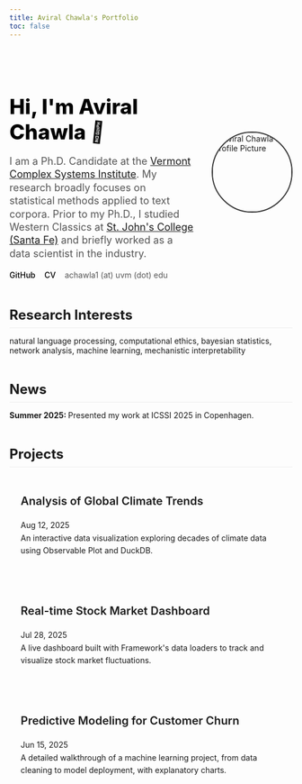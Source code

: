 ```yaml
---
title: Aviral Chawla's Portfolio
toc: false
---
```


<div class="hero">
  <div class="hero-text">
    <h1>Hi, I'm Aviral Chawla <span class="wave">👋</span></h1>
    <p class="tagline">
      I am a Ph.D. Candidate at the <a href='https://vermontcomplexsystems.org/'>Vermont Complex Systems Institute</a>. My research broadly focuses on statistical methods applied to text corpora. Prior to my Ph.D., I studied Western Classics at <a href="https://www.sjc.edu/">St. John's College (Santa Fe)</a> and briefly worked as a data scientist in the industry.
    </p>
    <div class="social-links">
      <a href="https://github.com/aviralchawla" target="_blank" rel="noopener noreferrer">GitHub</a>
      <a href="/data/CV-Chawla.pdf" target="_blank" rel="noopener noreferrer">CV</a>
      achawla1 (at) uvm (dot) edu
    </div>
  </div>
  <img src="/photos/profile.png" alt="Aviral Chawla's Profile Picture" class="profile-picture" onerror="this.onerror=null;this.src='https://placehold.co/140x140/333/FFF?text=AC';">
</div>

<h2>Research Interests</h2>
<div class="content">
    <p>natural language processing, computational ethics, bayesian statistics, network analysis, machine learning, mechanistic interpretability</p>
</div>

<h2>News</h2>
<div class="content">
<p><strong>Summer 2025: </strong> Presented my work at ICSSI 2025 in Copenhagen.</p>
</div>

<h2>Projects</h2>
<div class="post-list">
  <div class="card post-item">
    <a href="/projects/project-one">
      <h3>Analysis of Global Climate Trends</h3>
      <p class="date">Aug 12, 2025</p>
      <p>An interactive data visualization exploring decades of climate data using Observable Plot and DuckDB.</p>
    </a>
  </div>
  <div class="card post-item">
    <a href="/projects/project-two">
      <h3>Real-time Stock Market Dashboard</h3>
      <p class="date">Jul 28, 2025</p>
      <p>A live dashboard built with Framework's data loaders to track and visualize stock market fluctuations.</p>
    </a>
  </div>
  <div class="card post-item">
    <a href="/projects/project-three">
      <h3>Predictive Modeling for Customer Churn</h3>
      <p class="date">Jun 15, 2025</p>
      <p>A detailed walkthrough of a machine learning project, from data cleaning to model deployment, with explanatory charts.</p>
    </a>
  </div>
</div>

<style>

/* Hero Section */
.hero {
  display: flex; 
  align-items: center; 
  justify-content: space-between; 
  gap: 2rem; 
  padding: 2rem 0rem 1rem 0rem;
  max-width: 680px; 
  margin: 0 auto 2rem; 
}

.hero-text {
  flex-grow: 1; 
}

.profile-picture {
    width: 140px;
    height: 140px;
    border-radius: 50%;
    object-fit: cover;
    border: 2px solid var(--theme-foreground, #333);
    flex-shrink: 0; /* Prevents the image from shrinking */
}


.hero h1 {
  font-size: 2.3rem;
  font-weight: 800;
  margin-bottom: 0.5rem;
  color: var(--theme-foreground, #000);
}

.hero .tagline {
  font-size: 1.125rem;
  color: var(--theme-foreground-muted, #555);
  line-height: 1.3;
}

/* Waving hand animation */
.wave {
  display: inline-block;
  animation: wave-animation 2.5s infinite;
  transform-origin: 70% 70%;
}

@keyframes wave-animation {
    0% { transform: rotate( 0.0deg) }
   10% { transform: rotate(14.0deg) }
   20% { transform: rotate(-8.0deg) }
   30% { transform: rotate(14.0deg) }
   40% { transform: rotate(-4.0deg) }
   50% { transform: rotate(10.0deg) }
   60% { transform: rotate( 0.0deg) }
  100% { transform: rotate( 0.0deg) }
}

/* Social Links */
.social-links {
  display: flex;
  align-items: center;
  gap: 1rem;
  margin-top: 1rem;
  color: var(--theme-foreground-muted, #555);
}

.social-links a {
  text-decoration: none;
  font-weight: 500;
  color: var(--theme-foreground, #000);
  transition: color 0.2s ease-in-out;
}

.social-links a:hover {
  color: var(--theme-accent-hover, #007bff);
  text-decoration: underline;
}

/* Section Heading */
h2 {
  max-width: 680px;
  margin: 2rem auto 0rem;
  border-bottom: 1px solid var(--theme-foreground-faintest, #eee);
  padding-bottom: 0.5rem;
  font-size: 1.5rem;
  font-weight: 700;
}

.content {
    display: flex;
    flex-direction: column;
    max-width: 680px;
    margin: 0 auto;
}

/* Project List Container */
.post-list { 
  display: grid;
  gap: 1rem;
  max-width: 680px;
  margin: 0 auto;
}

/* Individual Project Card Styling */
.post-item.card {
  background-color: transparent; /* Remove default card background */
  border: 1px solid var(--theme-foreground-faintest);
  border-radius: 8px;
  padding: 1.25rem;
  transition: border-color 0.2s ease-in-out, transform 0.2s ease-in-out;
  margin-bottom: 0rem;
}

.post-item.card:hover {
  border-color: var(--theme-accent-hover);
  transform: translateY(-2px); /* Subtle lift effect on hover */
}

.post-item a {
  text-decoration: none;
  color: inherit;
  display: block; /* Make the entire card clickable */
}

.post-item h3 {
  color: var(--theme-foreground);
  font-size: 1.25rem;
  font-weight: 600;
}

.post-item p {
  margin: 0;
  color: var(--theme-foreground-muted);
  line-height: 1.6;
}

.post-item .date {
  font-size: 0.875rem; /* 14px */
  color: var(--theme-foreground-muted);
}

@media (max-width: 640px) {
    .hero {
        flex-direction: column-reverse; 
        margin: 0 auto;
    }
    
    .social-links {
      justify-content: center; /* Center social links on mobile */
    }

}

</style>
